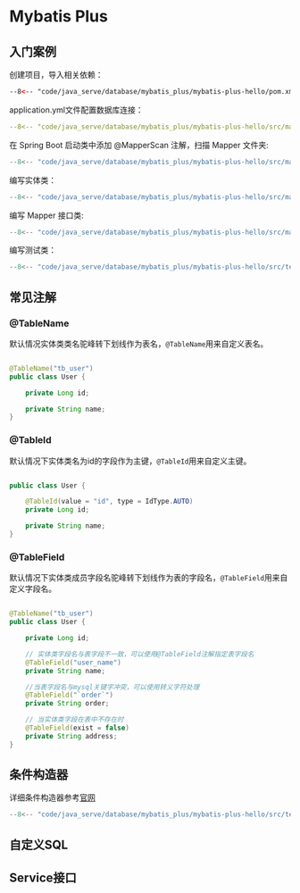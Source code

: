 # Mybatis Plus

## 入门案例

创建项目，导入相关依赖：

``` xml
--8<-- "code/java_serve/database/mybatis_plus/mybatis-plus-hello/pom.xml"
```

application.yml文件配置数据库连接：

``` yaml
--8<-- "code/java_serve/database/mybatis_plus/mybatis-plus-hello/src/main/resources/application.yml"
```

在 Spring Boot 启动类中添加 @MapperScan 注解，扫描 Mapper 文件夹:

``` java
--8<-- "code/java_serve/database/mybatis_plus/mybatis-plus-hello/src/main/java/com/luguosong/mybatisplushello/MybatisPlusHelloApplication.java"
```

编写实体类：

``` java
--8<-- "code/java_serve/database/mybatis_plus/mybatis-plus-hello/src/main/java/com/luguosong/mybatisplushello/entity/User.java"
```

编写 Mapper 接口类:

``` java
--8<-- "code/java_serve/database/mybatis_plus/mybatis-plus-hello/src/main/java/com/luguosong/mybatisplushello/mapper/UserMapper.java"
```

编写测试类：

``` java
--8<-- "code/java_serve/database/mybatis_plus/mybatis-plus-hello/src/test/java/com/luguosong/mybatisplushello/MybatisPlusHelloApplicationTests.java"
```

## 常见注解

### @TableName

默认情况实体类类名驼峰转下划线作为表名，`@TableName`用来自定义表名。

``` java

@TableName("tb_user")
public class User {

	private Long id;

	private String name;
}
```

### @TableId

默认情况下实体类名为id的字段作为主键，`@TableId`用来自定义主键。

``` java

public class User {

	@TableId(value = "id", type = IdType.AUTO)
	private Long id;

	private String name;
}
```

### @TableField

默认情况下实体类成员字段名驼峰转下划线作为表的字段名，`@TableField`用来自定义字段名。

``` java

@TableName("tb_user")
public class User {

	private Long id;

	// 实体类字段名与表字段不一致，可以使用@TableField注解指定表字段名
	@TableField("user_name")
	private String name;

	//当表字段名与mysql关键字冲突，可以使用转义字符处理
	@TableField("`order`")
	private String order;

	// 当实体类字段在表中不存在时
	@TableField(exist = false)
	private String address;
}
```

## 条件构造器

详细条件构造器参考[官网](https://baomidou.com/guides/wrapper/)

``` java title="WrapperTest.java"
--8<-- "code/java_serve/database/mybatis_plus/mybatis-plus-hello/src/test/java/com/luguosong/mybatisplushello/WrapperTest.java"
```

## 自定义SQL

## Service接口
